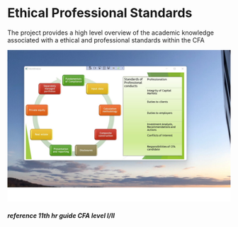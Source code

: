 # Ethical Professional Standards

The project provides a high level overview of the academic knowledge associated with a ethical and professional standards within the CFA

![image](EthicalStandards.jpg)
##### reference 11th hr guide CFA level I/II
